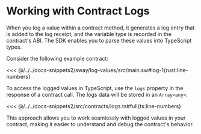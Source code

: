 # Working with Contract Logs

When you log a value within a contract method, it generates a log entry that is added to the log receipt, and the variable type is recorded in the contract's ABI. The SDK enables you to parse these values into TypeScript types.

Consider the following example contract:

<<< @/../../docs-snippets2/sway/log-values/src/main.sw#log-1{rust:line-numbers}

To access the logged values in TypeScript, use the `logs` property in the response of a contract call. The logs data will be stored in an `Array<any>`:

<<< @/../../docs-snippets2/src/contracts/logs.ts#full{ts:line-numbers}

This approach allows you to work seamlessly with logged values in your contract, making it easier to understand and debug the contract's behavior.
